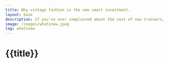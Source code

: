 ```yaml
---
title: Why vintage fashion is the new smart investment.
layout: base
description: If you've ever complained about the cost of new trainers, consider this.
image: /images/whatsnew.jpeg
tag: whatsnew
---
```



# {{title}}